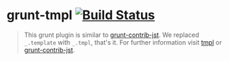 # grunt-tmpl [![Build Status](https://travis-ci.org/mwaylabs/grunt-tmpl.png?branch=master)](https://travis-ci.org/mwaylabs/grunt-tmpl)

> This grunt plugin is similar to [grunt-contrib-jst](https://github.com/gruntjs/grunt-contrib-jst). We replaced ```_.template``` with ```_.tmpl```, that's it. For further information visit [tmpl](https://github.com/gruntjs/tmpl) or [grunt-contrib-jst](https://github.com/gruntjs/grunt-contrib-jst).